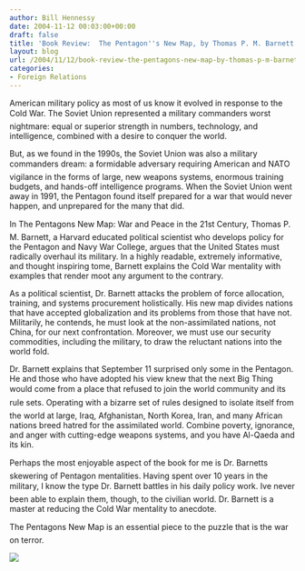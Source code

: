 ```yaml
---
author: Bill Hennessy
date: 2004-11-12 00:03:00+00:00
draft: false
title: 'Book Review:  The Pentagon''s New Map, by Thomas P. M. Barnett'
layout: blog
url: /2004/11/12/book-review-the-pentagons-new-map-by-thomas-p-m-barnett/
categories:
- Foreign Relations
---
```


American military policy as most of us know it evolved in response to the Cold War. The Soviet Union represented a military commanders worst nightmare: equal or superior strength in numbers, technology, and intelligence, combined with a desire to conquer the world.

But, as we found in the 1990s, the Soviet Union was also a military commanders dream: a formidable adversary requiring American and NATO vigilance in the forms of large, new weapons systems, enormous training budgets, and hands-off intelligence programs. When the Soviet Union went away in 1991, the Pentagon found itself prepared for a war that would never happen, and unprepared for the many that did.

In The Pentagons New Map: War and Peace in the 21st Century, Thomas P. M. Barnett, a Harvard educated political scientist who develops policy for the Pentagon and Navy War College, argues that the United States must radically overhaul its military. In a highly readable, extremely informative, and thought inspiring tome, Barnett explains the Cold War mentality with examples that render moot any argument to the contrary.

As a political scientist, Dr. Barnett attacks the problem of force allocation, training, and systems procurement holistically. His new map divides nations that have accepted globalization and its problems from those that have not. Militarily, he contends, he must look at the non-assimilated nations, not China, for our next confrontation. Moreover, we must use our security commodities, including the military, to draw the reluctant nations into the world fold.

Dr. Barnett explains that September 11 surprised only some in the Pentagon. He and those who have adopted his view knew that the next Big Thing would come from a place that refused to join the world community and its rule sets. Operating with a bizarre set of rules designed to isolate itself from the world at large, Iraq, Afghanistan, North Korea, Iran, and many African nations breed hatred for the assimilated world.  Combine poverty, ignorance, and anger with cutting-edge weapons systems, and you have Al-Qaeda and its kin.

Perhaps the most enjoyable aspect of the book for me is Dr. Barnetts skewering of Pentagon mentalities. Having spent over 10 years in the military, I know the type Dr. Barnett battles in his daily policy work. Ive never been able to explain them, though, to the civilian world. Dr. Barnett is a master at reducing the Cold War mentality to anecdote. 

The Pentagons New Map is an essential piece to the puzzle that is the war on terror. 

![](https://blog.billhennessy.com/aggbug.aspx?PostID=498)

